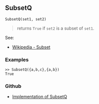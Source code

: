 ## SubsetQ

```
SubsetQ(set1, set2)
```

> returns `True` if `set2` is a subset of `set1`.
	 
See:  
* [Wikipedia - Subset](https://en.wikipedia.org/wiki/Subset)

### Examples

```
>> SubsetQ({a,b,c},{a,b})
True
```
 
### Github
* [Implementation of SubsetQ](https://github.com/axkr/symja_android_library/blob/master/symja_android_library/matheclipse-core/src/main/java/org/matheclipse/core/builtin/ContainsFunctions.java#L46) 
